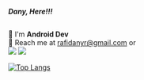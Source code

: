 

***Dany, Here!!!***



##
:seedling: I'm **Android Dev** \
:email: Reach me at rafidanyr@gmail.com  or\
[![](https://img.shields.io/badge/LinkedIn-blue?logo=linkedin&logoColor=white&style=for-the-badge)](https://www.linkedin.com/in/rafi-dany-rasyad/)
[![](https://img.shields.io/badge/Telegram-blue?logo=telegram&logoColor=white&style=for-the-badge)](https://t.me/RadRasyad)

[![Top Langs](https://github-readme-stats.vercel.app/api/top-langs/?username=radrasyad&layout=compact)](https://github.com/RadRasyad)



